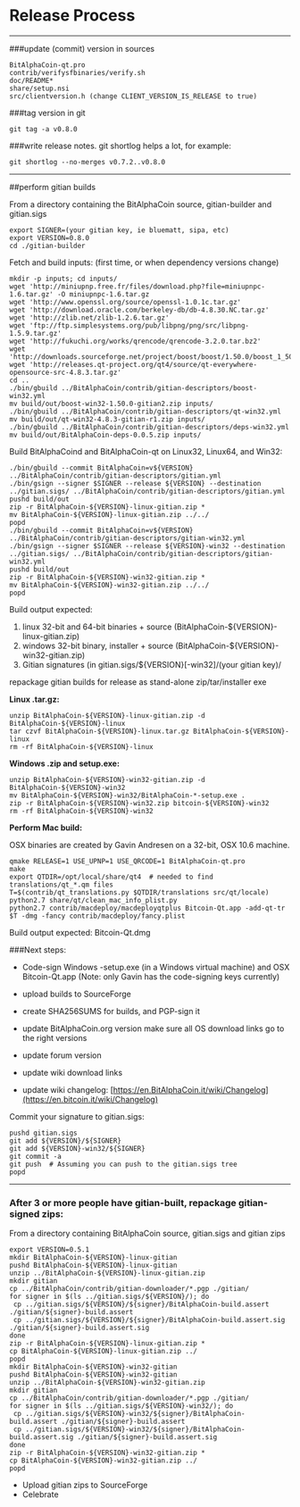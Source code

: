 Release Process
====================

* * *

###update (commit) version in sources


	BitAlphaCoin-qt.pro
	contrib/verifysfbinaries/verify.sh
	doc/README*
	share/setup.nsi
	src/clientversion.h (change CLIENT_VERSION_IS_RELEASE to true)

###tag version in git

	git tag -a v0.8.0

###write release notes. git shortlog helps a lot, for example:

	git shortlog --no-merges v0.7.2..v0.8.0

* * *

##perform gitian builds

 From a directory containing the BitAlphaCoin source, gitian-builder and gitian.sigs
  
	export SIGNER=(your gitian key, ie bluematt, sipa, etc)
	export VERSION=0.8.0
	cd ./gitian-builder

 Fetch and build inputs: (first time, or when dependency versions change)

	mkdir -p inputs; cd inputs/
	wget 'http://miniupnp.free.fr/files/download.php?file=miniupnpc-1.6.tar.gz' -O miniupnpc-1.6.tar.gz
	wget 'http://www.openssl.org/source/openssl-1.0.1c.tar.gz'
	wget 'http://download.oracle.com/berkeley-db/db-4.8.30.NC.tar.gz'
	wget 'http://zlib.net/zlib-1.2.6.tar.gz'
	wget 'ftp://ftp.simplesystems.org/pub/libpng/png/src/libpng-1.5.9.tar.gz'
	wget 'http://fukuchi.org/works/qrencode/qrencode-3.2.0.tar.bz2'
	wget 'http://downloads.sourceforge.net/project/boost/boost/1.50.0/boost_1_50_0.tar.bz2'
	wget 'http://releases.qt-project.org/qt4/source/qt-everywhere-opensource-src-4.8.3.tar.gz'
	cd ..
	./bin/gbuild ../BitAlphaCoin/contrib/gitian-descriptors/boost-win32.yml
	mv build/out/boost-win32-1.50.0-gitian2.zip inputs/
	./bin/gbuild ../BitAlphaCoin/contrib/gitian-descriptors/qt-win32.yml
	mv build/out/qt-win32-4.8.3-gitian-r1.zip inputs/
	./bin/gbuild ../BitAlphaCoin/contrib/gitian-descriptors/deps-win32.yml
	mv build/out/BitAlphaCoin-deps-0.0.5.zip inputs/

 Build BitAlphaCoind and BitAlphaCoin-qt on Linux32, Linux64, and Win32:
  
	./bin/gbuild --commit BitAlphaCoin=v${VERSION} ../BitAlphaCoin/contrib/gitian-descriptors/gitian.yml
	./bin/gsign --signer $SIGNER --release ${VERSION} --destination ../gitian.sigs/ ../BitAlphaCoin/contrib/gitian-descriptors/gitian.yml
	pushd build/out
	zip -r BitAlphaCoin-${VERSION}-linux-gitian.zip *
	mv BitAlphaCoin-${VERSION}-linux-gitian.zip ../../
	popd
	./bin/gbuild --commit BitAlphaCoin=v${VERSION} ../BitAlphaCoin/contrib/gitian-descriptors/gitian-win32.yml
	./bin/gsign --signer $SIGNER --release ${VERSION}-win32 --destination ../gitian.sigs/ ../BitAlphaCoin/contrib/gitian-descriptors/gitian-win32.yml
	pushd build/out
	zip -r BitAlphaCoin-${VERSION}-win32-gitian.zip *
	mv BitAlphaCoin-${VERSION}-win32-gitian.zip ../../
	popd

  Build output expected:

  1. linux 32-bit and 64-bit binaries + source (BitAlphaCoin-${VERSION}-linux-gitian.zip)
  2. windows 32-bit binary, installer + source (BitAlphaCoin-${VERSION}-win32-gitian.zip)
  3. Gitian signatures (in gitian.sigs/${VERSION}[-win32]/(your gitian key)/

repackage gitian builds for release as stand-alone zip/tar/installer exe

**Linux .tar.gz:**

	unzip BitAlphaCoin-${VERSION}-linux-gitian.zip -d BitAlphaCoin-${VERSION}-linux
	tar czvf BitAlphaCoin-${VERSION}-linux.tar.gz BitAlphaCoin-${VERSION}-linux
	rm -rf BitAlphaCoin-${VERSION}-linux

**Windows .zip and setup.exe:**

	unzip BitAlphaCoin-${VERSION}-win32-gitian.zip -d BitAlphaCoin-${VERSION}-win32
	mv BitAlphaCoin-${VERSION}-win32/BitAlphaCoin-*-setup.exe .
	zip -r BitAlphaCoin-${VERSION}-win32.zip bitcoin-${VERSION}-win32
	rm -rf BitAlphaCoin-${VERSION}-win32

**Perform Mac build:**

  OSX binaries are created by Gavin Andresen on a 32-bit, OSX 10.6 machine.

	qmake RELEASE=1 USE_UPNP=1 USE_QRCODE=1 BitAlphaCoin-qt.pro
	make
	export QTDIR=/opt/local/share/qt4  # needed to find translations/qt_*.qm files
	T=$(contrib/qt_translations.py $QTDIR/translations src/qt/locale)
	python2.7 share/qt/clean_mac_info_plist.py
	python2.7 contrib/macdeploy/macdeployqtplus Bitcoin-Qt.app -add-qt-tr $T -dmg -fancy contrib/macdeploy/fancy.plist

 Build output expected: Bitcoin-Qt.dmg

###Next steps:

* Code-sign Windows -setup.exe (in a Windows virtual machine) and
  OSX Bitcoin-Qt.app (Note: only Gavin has the code-signing keys currently)

* upload builds to SourceForge

* create SHA256SUMS for builds, and PGP-sign it

* update BitAlphaCoin.org version
  make sure all OS download links go to the right versions

* update forum version

* update wiki download links

* update wiki changelog: [https://en.BitAlphaCoin.it/wiki/Changelog](https://en.bitcoin.it/wiki/Changelog)

Commit your signature to gitian.sigs:

	pushd gitian.sigs
	git add ${VERSION}/${SIGNER}
	git add ${VERSION}-win32/${SIGNER}
	git commit -a
	git push  # Assuming you can push to the gitian.sigs tree
	popd

-------------------------------------------------------------------------

### After 3 or more people have gitian-built, repackage gitian-signed zips:

From a directory containing BitAlphaCoin source, gitian.sigs and gitian zips

	export VERSION=0.5.1
	mkdir BitAlphaCoin-${VERSION}-linux-gitian
	pushd BitAlphaCoin-${VERSION}-linux-gitian
	unzip ../BitAlphaCoin-${VERSION}-linux-gitian.zip
	mkdir gitian
	cp ../BitAlphaCoin/contrib/gitian-downloader/*.pgp ./gitian/
	for signer in $(ls ../gitian.sigs/${VERSION}/); do
	 cp ../gitian.sigs/${VERSION}/${signer}/BitAlphaCoin-build.assert ./gitian/${signer}-build.assert
	 cp ../gitian.sigs/${VERSION}/${signer}/BitAlphaCoin-build.assert.sig ./gitian/${signer}-build.assert.sig
	done
	zip -r BitAlphaCoin-${VERSION}-linux-gitian.zip *
	cp BitAlphaCoin-${VERSION}-linux-gitian.zip ../
	popd
	mkdir BitAlphaCoin-${VERSION}-win32-gitian
	pushd BitAlphaCoin-${VERSION}-win32-gitian
	unzip ../BitAlphaCoin-${VERSION}-win32-gitian.zip
	mkdir gitian
	cp ../BitAlphaCoin/contrib/gitian-downloader/*.pgp ./gitian/
	for signer in $(ls ../gitian.sigs/${VERSION}-win32/); do
	 cp ../gitian.sigs/${VERSION}-win32/${signer}/BitAlphaCoin-build.assert ./gitian/${signer}-build.assert
	 cp ../gitian.sigs/${VERSION}-win32/${signer}/BitAlphaCoin-build.assert.sig ./gitian/${signer}-build.assert.sig
	done
	zip -r BitAlphaCoin-${VERSION}-win32-gitian.zip *
	cp BitAlphaCoin-${VERSION}-win32-gitian.zip ../
	popd

- Upload gitian zips to SourceForge
- Celebrate 
